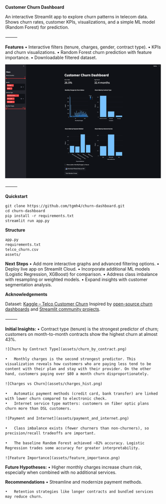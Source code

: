 
**Customer Churn Dashboard**

An interactive Streamlit app to explore churn patterns in telecom data. Shows churn rates, customer KPIs, visualizations, and a simple ML model (Random Forest) for prediction.

⸻

**Features**
	•	Interactive filters (tenure, charges, gender, contract type).
	•	KPIs and churn visualizations.
	•	Random Forest churn prediction with feature importance.
	•	Downloadable filtered dataset.


![Dashboard Overview](assets/overview.png)

⸻

**Quickstart**
```
git clone https://github.com/tgmh4/churn-dashboard.git
cd churn-dashboard
pip install -r requirements.txt
streamlit run app.py
```

**Structure**
```
app.py
requirements.txt
telco_churn.csv
assets/
```

**Next Steps**
•	Add more interactive graphs and advanced filtering options.
•	Deploy live app on Streamlit Cloud.
•	Incorporate additional ML models (Logistic Regression, XGBoost) for comparison.
•	Address class imbalance with resampling or weighted models.
•	Expand insights with customer segmentation analysis.


**Acknowledgements**

Dataset: [Kaggle – Telco Customer Churn](https://www.kaggle.com/datasets/blastchar/telco-customer-churn) 
Inspired by [open-source churn dashboards](https://github.com/topics/churn-prediction) and [Streamlit community projects](https://discuss.streamlit.io/).



⸻

**Initial Insights:**
	•	Contract type (tenure) is the strongest predictor of churn; customers on month-to-month contracts show the highest churn at almost 43%.

    ![Churn by Contract Type](assets/churn_by_contract.png)

    •	Monthly charges is the second strongest predictor. This visualization reveals how customers who are paying less tend to be content with their plan and stay with their provider. On the other hand, customers paying over $80 a month churn disproportionately.

    ![Charges vs Churn](assets/charges_hist.png)

	•	Automatic payment methods (credit card, bank transfer) are linked with lower churn compared to electronic check.
	•	Internet service type matters: customers on fiber optic plans churn more than DSL customers.

    ![Payment and Internet](assets/payment_and_internet.png)

    •	Class imbalance exists (fewer churners than non-churners), so precision/recall tradeoffs are important.

	•	The baseline Random Forest achieved ~82% accuracy. Logistic Regression trades some accuracy for greater interpretability.

    ![Feature Importance](assets/feature_importance.png)


**Future Hypotheses:**
    •	Higher monthly charges increase churn risk, especially when combined with no additional services.

**Recommendations**
    •	Streamline and modernize payment methods.

    •	Retention strategies like longer contracts and bundled services may reduce churn.